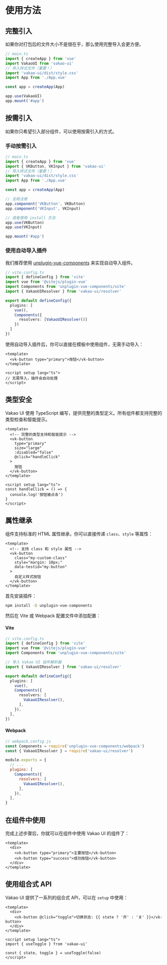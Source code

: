 # 使用方法

## 完整引入

如果你对打包后的文件大小不是很在乎，那么使用完整导入会更方便。

```ts
// main.ts
import { createApp } from 'vue'
import VakaoUI from 'vakao-ui'
// 导入样式文件（重要！）
import 'vakao-ui/dist/style.css'
import App from './App.vue'

const app = createApp(App)

app.use(VakaoUI)
app.mount('#app')
```

## 按需引入

如果你只希望引入部分组件，可以使用按需引入的方式。

### 手动按需引入

```ts
// main.ts
import { createApp } from 'vue'
import { VKButton, VKInput } from 'vakao-ui'
// 导入样式文件（重要！）
import 'vakao-ui/dist/style.css'
import App from './App.vue'

const app = createApp(App)

// 全局注册
app.component('VKButton', VKButton)
app.component('VKInput', VKInput)

// 或者使用 install 方法
app.use(VKButton)
app.use(VKInput)

app.mount('#app')
```

### 使用自动导入插件

我们推荐使用 [unplugin-vue-components](https://github.com/antfu/unplugin-vue-components) 来实现自动导入组件。

```ts
// vite.config.ts
import { defineConfig } from 'vite'
import vue from '@vitejs/plugin-vue'
import Components from 'unplugin-vue-components/vite'
import { VakaoUIResolver } from 'vakao-ui/resolver'

export default defineConfig({
  plugins: [
    vue(),
    Components({
      resolvers: [VakaoUIResolver()]
    })
  ]
})
```

使用自动导入插件后，你可以直接在模板中使用组件，无需手动导入：

```vue
<template>
  <vk-button type="primary">按钮</vk-button>
</template>

<script setup lang="ts">
// 无需导入，插件会自动处理
</script>
```

## 类型安全

Vakao UI 使用 TypeScript 编写，提供完整的类型定义。所有组件都支持完整的类型检查和智能提示。

```vue
<template>
  <!-- 完整的类型支持和智能提示 -->
  <vk-button 
    type="primary" 
    size="large"
    :disabled="false"
    @click="handleClick"
  >
    按钮
  </vk-button>
</template>

<script setup lang="ts">
const handleClick = () => {
  console.log('按钮被点击')
}
</script>
```

## 属性继承

组件支持标准的 HTML 属性继承，你可以直接传递 `class`、`style` 等属性：

```vue
<template>
  <!-- 支持 class 和 style 属性 -->
  <vk-button 
    class="my-custom-class"
    style="margin: 10px;"
    data-testid="my-button"
  >
    自定义样式按钮
  </vk-button>
</template>
```

首先安装插件：

```bash
npm install -D unplugin-vue-components
```

然后在 Vite 或 Webpack 配置文件中添加配置：

#### Vite

```ts
// vite.config.ts
import { defineConfig } from 'vite'
import vue from '@vitejs/plugin-vue'
import Components from 'unplugin-vue-components/vite'

// 导入 Vakao UI 组件解析器
import { VakaoUIResolver } from 'vakao-ui/resolver'

export default defineConfig({
  plugins: [
    vue(),
    Components({
      resolvers: [
        VakaoUIResolver(),
      ],
    }),
  ],
})
```

#### Webpack

```js
// webpack.config.js
const Components = require('unplugin-vue-components/webpack')
const { VakaoUIResolver } = require('vakao-ui/resolver')

module.exports = {
  // ...
  plugins: [
    Components({
      resolvers: [
        VakaoUIResolver(),
      ],
    }),
  ],
}
```

## 在组件中使用

完成上述步骤后，你就可以在组件中使用 Vakao UI 的组件了：

```vue
<template>
  <div>
    <vk-button type="primary">主要按钮</vk-button>
    <vk-button type="success">成功按钮</vk-button>
  </div>
</template>
```

## 使用组合式 API

Vakao UI 提供了一系列的组合式 API，可以在 `setup` 中使用：

```vue
<template>
  <div>
    <vk-button @click="toggle">切换状态: {{ state ? '开' : '关' }}</vk-button>
  </div>
</template>

<script setup lang="ts">
import { useToggle } from 'vakao-ui'

const { state, toggle } = useToggle(false)
</script>
```
